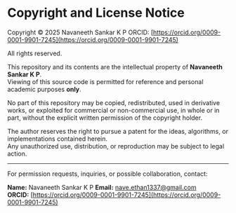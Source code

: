 # Copyright and License Notice

Copyright © 2025 Navaneeth Sankar K P
ORCID: [https://orcid.org/0009-0001-9901-7245](https://orcid.org/0009-0001-9901-7245)

All rights reserved.

This repository and its contents are the intellectual property of **Navaneeth Sankar K P**.  
Viewing of this source code is permitted for reference and personal academic purposes **only**.

No part of this repository may be copied, redistributed, used in derivative works, or exploited for commercial or non-commercial use, in whole or in part, without the explicit written permission of the copyright holder.

The author reserves the right to pursue a patent for the ideas, algorithms, or implementations contained herein.  
Any unauthorized use, distribution, or reproduction may be subject to legal action.

---

For permission requests, inquiries, or possible collaboration, contact:

**Name:** Navaneeth Sankar K P
**Email:** nave.ethan1337@gmail.com  
**ORCID:** [https://orcid.org/0009-0001-9901-7245](https://orcid.org/0009-0001-9901-7245)
